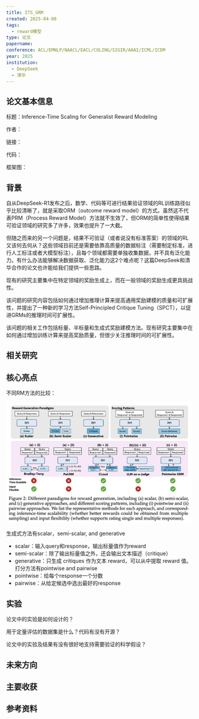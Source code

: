 ```yaml
---
title: ITS_GRM
created: 2025-04-06
tags:
  - reward模型
type: 论文
papername: 
conference: ACL/EMNLP/NAACL/EACL/COLING/SIGIR/AAAI/ICML/ICDM
year: 2025
institution:
  - DeepSeek
  - 清华
---
```


## 论文基本信息

标题：Inference-Time Scaling for Generalist Reward Modeling

作者：

链接：

代码：

框架图：


## 背景

自从DeepSeek-R1发布之后，数学、代码等可进行结果验证领域的RL训练路径似乎比较清晰了，就是采取ORM（outcome reward model）的方式。虽然这不代表PRM（Process Reward Model）方法就不生效了，但ORM的简单性使得结果可验证领域的研究多了许多，效果也提升了一大截。

但随之而来的另一个问题是，结果不可验证（或者说没有标准答案）的领域的RL又该何去何从？这些领域目前还是需要依靠高质量的数据标注（需要制定标准，进行人工标注或者大模型标注），且每个领域都需要单独收集数据，并不具有泛化能力。有什么办法能够解决数据获取、泛化能力这2个难点呢？这篇DeepSeek和清华合作的论文也许能给我们提供一些思路。

现有的研究主要集中在特定领域的奖励生成上，而在一般领域的奖励生成更具挑战性。

该问题的研究内容包括如何通过增加推理计算来提高通用奖励建模的质量和可扩展性，并提出了一种新的学习方法Self-Principled Critique Tuning（SPCT），以促进GRMs的推理时间可扩展性。

该问题的相关工作包括标量、半标量和生成式奖励建模方法。现有研究主要集中在如何通过增加训练计算来提高奖励质量，但很少关注推理时间的可扩展性。


## 相关研究




## 核心亮点

不同RM方法的比较：

![](img/Pasted%20image%2020250406151247.png)

生成式方法有scalar，semi-scalar, and generative
- scalar：输入query和response，输出标量值作为reward
- semi-scalar：除了输出标量值之外，还会输出文本描述（critique）
- generative：只生成 critiques 作为文本 reward，可以从中提取 reward 值。
打分方法有pointwise and pairwise
- pointwise：给每个response一个分数
- pairwise：从给定候选中选出最好的response



## 实验
论文中的实验是如何设计的？

用于定量评估的数据集是什么？代码有没有开源？

论文中的实验及结果有没有很好地支持需要验证的科学假设？



## 未来方向



## 主要收获


## 参考资料
